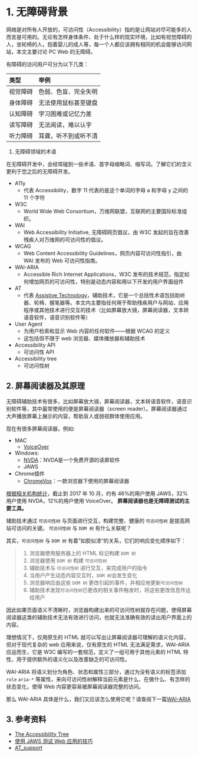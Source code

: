 # 1. 无障碍背景

网络是对所有人开放的，可访问性（Accessibility）指的是让网站对尽可能多的人而言是可用的。无论有怎样身体条件、处于什么样的现实环境，比如有视觉障碍的人，坐轮椅的人，抱着婴儿的成人等，每一个人都应该拥有相同的机会能够访问网站，本文主要讨论 PC Web 的无障碍。

有障碍的访问用户可分为以下几类：

| 类型 | 举例 |
| :--- | :--- |
| 视觉障碍 | 色弱、色盲、完全失明 |
| 身体障碍 | 无法使用鼠标甚至键盘 |
| 认知障碍 | 学习困难或记忆力差 |
| 读写障碍 | 无法阅读，难以认字 |
| 听力障碍 | 耳聋，听不到或听不清 |

1. 无障碍领域的术语

在无障碍开发中，会经常碰到一些术语、首字母缩略词、缩写词。了解它们的含义更利于您之后的无障碍开发。

* A11y
  * 代表 Accessibility，数字 11 代表的是这个单词的字母 a 和字母 y 之间的 11 个字符
* W3C
  * World Wide Web Consortium，万维网联盟，互联网的主要国际标准组织。
* WAI
  * Web Accessibility Initiative, 无障碍网页倡议，由 W3C 发起的旨在改善残疾人对万维网的可访问性的倡议。
* WCAG
  * Web Content Accessibility Guidelines，网页内容可访问性指引，由 WAI 发布的 Web 可访问性指南。
* WAI-ARIA
  * Accessible Rich Internet Applications，W3C 发布的技术规范，指定如何增加网页的可访问性，特别是动态内容和用以下开发的用户界面组件
* AT
  * 代表 [Assistive Technology](https://en.wikipedia.org/wiki/Assistive_technology)，辅助技术，它是一个总括性术语包括助听器、轮椅、握笔器等。本文内主要指任何用于帮助残疾用户与网站、应用程序或其他技术进行交互的技术（比如屏幕放大镜，屏幕阅读器，文本转语音软件，语音识别软件等）
* User Agent
  * 为用户检索和显示 Web 内容的任何软件——根据 WCAG 的定义
  * 这包括但不限于 web 浏览器、媒体播放器和辅助技术
* Accessibility API
  * 可访问性 API
* Accessibility tree
  * 可访问性树

## 2. 屏幕阅读器及其原理

无障碍辅助技术有很多，比如屏幕放大镜，屏幕阅读器，文本转语音软件，语音识别软件等，其中最常使用的便是屏幕阅读器（screen reader）。屏幕阅读器通过大声播放屏幕上展示的内容，帮助盲人或弱视群体使用应用。

现在有很多屏幕阅读器，例如:

* MAC
  * [VoiceOver](https://help.apple.com/voiceover/mac/10.14/)
* Windows:
  * [NVDA](https://www.nvaccess.org/)：NVDA是一个免费开源的读屏软件
  * JAWS
* Chrome插件
  * [ChromeVox](https://chrome.google.com/webstore/detail/chromevox/kgejglhpjiefppelpmljglcjbhoiplfn)：一款浏览器下使用的屏幕阅读器

[根据相关机构统计](https://webaim.org/projects/screenreadersurvey7/)，截止到 2017 年 10 月，约有 46%的用户使用 JAWS，32%用户使用 NVDA，12%的用户使用 VoiceOver。 **屏幕阅读器也是无障碍测试的主要工具。**

辅助技术通过 `可访问性树` 与页面进行交互，构建完整、健康的 `可访问性树` 是提高网站可访问的关键。 `可访问性树` 与 `DOM 树` 有什么关联呢？

其实，`可访问性树` 与 `DOM 树` 有着”如胶似漆“的关系，它们的响应变化顺序如下：

> 1. 浏览器使用服务器上的 HTML 标记构建 `DOM 树`
> 2. 浏览器使用 `DOM 树` 构建 `可访问性树`
> 3. 辅助技术与 `可访问性树` 进行交互，来完成用户的指令
> 4. 当用户产生动态内容交互时，`DOM 树`会发生变化
> 5. 浏览器响应由这些 `DOM 树` 更改引起的事件，并相应地更新`可访问性树`
> 6. 辅助技术发现`可访问性树`已更改的相关事件触发时，将这些更改信息传达给用户

因此如果页面语义不清晰时，浏览器构建出来的可访问性树就存在问题，使得屏幕阅读器这类的辅助技术无法有效进行访问，也就无法准确有效的读出用户界面上的内容。

理想情况下，仅用原生的 HTML 就可以写出让屏幕阅读器可理解的语义化内容，但对于现代复杂的 web 应用来说，仅有原生的 HTML 无法满足需求，WAI-ARIA 应运而生，它是 W3C 编写的一套规范，定义了一组可用于其他元素的 HTML 特性，用于提供额外的语义化以及改善缺乏的可访问性。

WAI-ARIA 将语义划分为角色、状态和属性三部分，通过为没有语义的标签添加 `role` `aria-*` 等属性，来向可访问性树解释当前元素是什么、在做什么、有怎样的状态变化，使得 Web 内容更容易被屏幕阅读器完整的访问。

那么 WAI-ARIA 具体是什么，我们又应该怎么使用它呢？请查阅下一篇[WAI-ARIA](wai-aria.md)

## 3. 参考资料

* [The Accessibility Tree](http://whatsock.com/training/)
* [使用 JAWS 测试 Web 应用的技巧](https://www.ibm.com/developerworks/cn/web/1010_sunqy_jaws/index.html)
* [AT\_support](https://www.w3.org/TR/wai-aria-1.1/#at_support)

